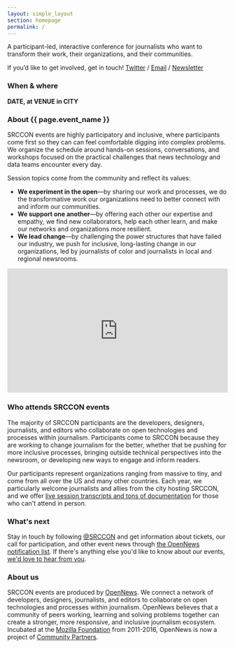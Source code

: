 ```yaml
---
layout: simple_layout
section: homepage
permalink: /
---
```


<div class="page-intro">
    <p class="big-type">A participant-led, interactive conference for journalists who want to transform their work, their organizations, and their communities.</p>
    <p>If you&rsquo;d like to get involved, get in touch!<span class="contact-options"> <a href="https://twitter.com/srccon">Twitter</a> / <a href="mailto:srccon@opennews.org">Email</a> / <a href="https://opennews.us5.list-manage.com/subscribe?u=71c95e9a43708843d2fdc1f09&id=996e9290cc">Newsletter</a></span></p>
</div>

### When & where

**DATE, at VENUE in CITY**

### About {{ page.event_name }}

SRCCON events are highly participatory and inclusive, where participants come first so they can can feel comfortable digging into complex problems. We organize the schedule around hands-on sessions, conversations, and workshops focused on the practical challenges that news technology and data teams encounter every day.

Session topics come from the community and reflect its values:

* **We experiment in the open**—by sharing our work and processes, we do the transformative work our organizations need to better connect with and inform our communities.
* **We support one another**—by offering each other our expertise and empathy, we find new collaborators, help each other learn, and make our networks and organizations more resilient.
* **We lead change**—by challenging the power structures that have failed our industry, we push for inclusive, long-lasting change in our organizations, led by journalists of color and journalists in local and regional newsrooms.

<style>.embed-container { position: relative; padding-bottom: 56.25%; height: 0; overflow: hidden; max-width: 100%; } .embed-container iframe, .embed-container object, .embed-container embed { position: absolute; top: 0; left: 0; width: 100%; height: 100%; }</style><div class='embed-container'><iframe src='https://player.vimeo.com/video/180221748' frameborder='0' webkitAllowFullScreen mozallowfullscreen allowFullScreen></iframe></div>

### Who attends SRCCON events

The majority of SRCCON participants are the developers, designers, journalists, and editors who collaborate on open technologies and processes within journalism. Participants come to SRCCON because they are working to change journalism for the better, whether that be pushing for more inclusive processes, bringing outside technical perspectives into the newsroom, or developing new ways to engage and inform readers.

Our participants represent organizations ranging from massive to tiny, and come from all over the US and many other countries. Each year, we particularly welcome journalists and allies from the city hosting SRCCON, and we offer [live session transcripts and tons of documentation](https://2019.srccon.org/documentation/) for those who can't attend in person.

### What's next

Stay in touch by following [@SRCCON](https://twitter.com/srccon) and get information about tickets, our call for participation, and other event news through [the OpenNews notification list](https://opennews.us5.list-manage.com/subscribe?u=71c95e9a43708843d2fdc1f09&id=996e9290cc). If there's anything else you'd like to know about our events, [we'd love to hear from you](mailto:srccon@opennews.org).

### About us

SRCCON events are produced by [OpenNews](https://opennews.org). We connect a network of developers, designers, journalists, and editors to collaborate on open technologies and processes within journalism. OpenNews believes that a community of peers working, learning and solving problems together can create a stronger, more responsive, and inclusive journalism ecosystem. Incubated at the [Mozilla Foundation](https://www.mozilla.org/en-US/foundation/) from 2011-2016, OpenNews is now a project of [Community Partners](http://communitypartners.org/).
